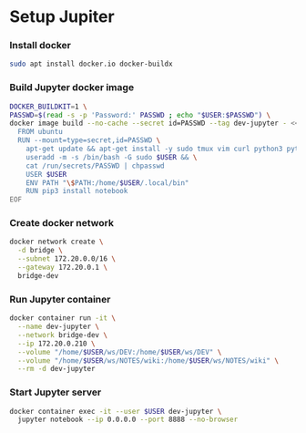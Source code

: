# Setup Jupiter
### Install docker
```bash
sudo apt install docker.io docker-buildx
```
### Build Jupyter docker image
```bash
DOCKER_BUILDKIT=1 \
PASSWD=$(read -s -p 'Password:' PASSWD ; echo "$USER:$PASSWD") \
docker image build --no-cache --secret id=PASSWD --tag dev-jupyter - << EOF
  FROM ubuntu
  RUN --mount=type=secret,id=PASSWD \
    apt-get update && apt-get install -y sudo tmux vim curl python3 python3-pip && \
    useradd -m -s /bin/bash -G sudo $USER && \
    cat /run/secrets/PASSWD | chpasswd
    USER $USER
    ENV PATH "\$PATH:/home/$USER/.local/bin"
    RUN pip3 install notebook
EOF
```
### Create docker network
```bash
docker network create \
  -d bridge \
  --subnet 172.20.0.0/16 \
  --gateway 172.20.0.1 \
  bridge-dev
```
### Run Jupyter container
```bash
docker container run -it \
  --name dev-jupyter \
  --network bridge-dev \
  --ip 172.20.0.210 \
  --volume "/home/$USER/ws/DEV:/home/$USER/ws/DEV" \
  --volume "/home/$USER/ws/NOTES/wiki:/home/$USER/ws/NOTES/wiki" \
  --rm -d dev-jupyter
```
### Start Jupyter server
```bash
docker container exec -it --user $USER dev-jupyter \
  jupyter notebook --ip 0.0.0.0 --port 8888 --no-browser
```
